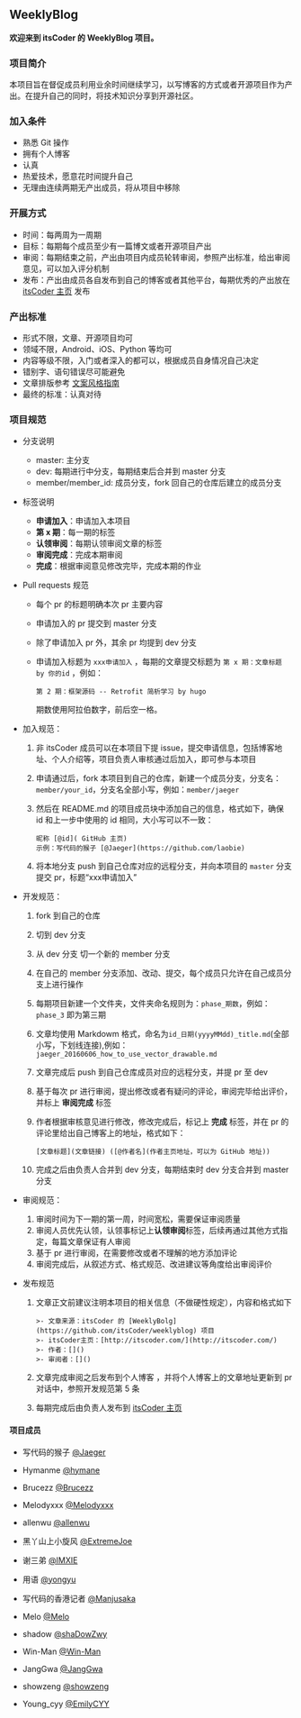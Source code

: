 ## WeeklyBlog
**欢迎来到 itsCoder 的 WeeklyBlog 项目。**
### 项目简介
本项目旨在督促成员利用业余时间继续学习，以写博客的方式或者开源项目作为产出。在提升自己的同时，将技术知识分享到开源社区。

### 加入条件
- 熟悉 Git 操作
- 拥有个人博客
- 认真
- 热爱技术，愿意花时间提升自己
- 无理由连续两期无产出成员，将从项目中移除

### 开展方式
- 时间：每两周为一周期
- 目标：每期每个成员至少有一篇博文或者开源项目产出
- 审阅：每期结束之前，产出由项目内成员轮转审阅，参照产出标准，给出审阅意见，可以加入评分机制
- 发布：产出由成员各自发布到自己的博客或者其他平台，每期优秀的产出放在 [ itsCoder 主页](http://www.itscoder.com) 发布

### 产出标准
- 形式不限，文章、开源项目均可
- 领域不限，Android、iOS、Python 等均可
- 内容等级不限，入门或者深入的都可以，根据成员自身情况自己决定
- 错别字、语句错误尽可能避免
- 文章排版参考 [文案风格指南](https://open.leancloud.cn/copywriting-style-guide.html)
- 最终的标准：认真对待

### 项目规范
- 分支说明
  - master: 主分支
  - dev: 每期进行中分支，每期结束后合并到 master 分支
  - member/member_id: 成员分支，fork 回自己的仓库后建立的成员分支

- 标签说明

  - **申请加入**：申请加入本项目
  - **第 x 期**：每一期的标签
  - **认领审阅**：每期认领审阅文章的标签
  - **审阅完成**：完成本期审阅
  - **完成**：根据审阅意见修改完毕，完成本期的作业

- Pull requests 规范
  - 每个 pr 的标题明确本次 pr 主要内容

  - 申请加入的 pr 提交到 master 分支

  - 除了申请加入 pr 外，其余 pr 均提到 dev 分支

  - 申请加入标题为 `xxx申请加入` ，每期的文章提交标题为 `第 x 期：文章标题 by 你的id` ，例如：

    ```
    第 2 期：框架源码 -- Retrofit 简析学习 by hugo
    ```

    期数使用阿拉伯数字，前后空一格。

- 加入规范：

  1. 非 itsCoder 成员可以在本项目下提 issue，提交申请信息，包括博客地址、个人介绍等，项目负责人审核通过后加入，即可参与本项目

  2. 申请通过后，fork 本项目到自己的仓库，新建一个成员分支，分支名：`member/your_id`，分支名全部小写，例如：`member/jaeger`

  3. 然后在 README.md 的项目成员块中添加自己的信息，格式如下，确保 id 和上一步中使用的 id 相同，大小写可以不一致：

     ```
     昵称 [@id]( GitHub 主页)
     示例：写代码的猴子 [@Jaeger](https://github.com/laobie)
     ```

  4. 将本地分支 push 到自己仓库对应的远程分支，并向本项目的 `master` 分支提交 pr，标题“xxx申请加入”

- 开发规范：

  1. fork 到自己的仓库

  2. 切到 dev 分支
  3. 从 dev 分支 切一个新的 member 分支
  4. 在自己的 member 分支添加、改动、提交，每个成员只允许在自己成员分支上进行操作

  5. 每期项目新建一个文件夹，文件夹命名规则为：`phase_期数`，例如：`phase_3` 即为第三期

  6. 文章均使用 Markdowm 格式，命名为`id_日期(yyyyMMdd)_title.md`(全部小写，下划线连接),例如：`jaeger_20160606_how_to_use_vector_drawable.md` 

  7. 文章完成后 push 到自己仓库成员对应的远程分支，并提 pr 至 dev

  8. 基于每次 pr 进行审阅，提出修改或者有疑问的评论，审阅完毕给出评价，并标上 **审阅完成** 标签

  9. 作者根据审核意见进行修改，修改完成后，标记上 **完成** 标签，并在 pr 的评论里给出自己博客上的地址，格式如下：

     ```
     [文章标题](文章链接) ([@作者名](作者主页地址，可以为 GitHub 地址))
     ```

  10. 完成之后由负责人合并到 dev 分支，每期结束时 dev 分支合并到 master 分支

- 审阅规范：

  1. 审阅时间为下一期的第一周，时间宽松，需要保证审阅质量
  2. 审阅人员优先认领，认领事标记上**认领审阅**标签，后续再通过其他方式指定，每篇文章保证有人审阅
  3. 基于 pr 进行审阅，在需要修改或者不理解的地方添加评论
  4. 审阅完成后，从叙述方式、格式规范、改进建议等角度给出审阅评价

- 发布规范

  1. 文章正文前建议注明本项目的相关信息（不做硬性规定），内容和格式如下

     ```
     >- 文章来源：itsCoder 的 [WeeklyBolg](https://github.com/itsCoder/weeklyblog) 项目
     >- itsCoder主页：[http://itscoder.com/](http://itscoder.com/)
     >- 作者：[]()
     >- 审阅者：[]()
     ```

  2. 文章完成审阅之后发布到个人博客 ，并将个人博客上的文章地址更新到 pr 对话中，参照开发规范第 5 条

  3. 每期完成后由负责人发布到 [itsCoder 主页](http://itscoder.com/)

#### 项目成员
- 写代码的猴子 [@Jaeger](https://github.com/laobie)

- Hymanme [@hymane](https://github.com/hymanme)

- Brucezz [@Brucezz](https://github.com/brucezz)

- Melodyxxx [@Melodyxxx](https://github.com/melodyxxx)

- allenwu [@allenwu](https://github.com/wuchangfeng)

- 黑丫山上小旋风 [@ExtremeJoe](https://github.com/JoeSteven)

- 谢三弟 [@IMXIE](https://github.com/xcc3641)

- 用语 [@yongyu](https://github.com/yongyu0102)

- 写代码的香港记者 [@Manjusaka](https://github.com/Zheaoli)

- Melo [@Melo](https://github.com/itsMelo)

- shadow [@shaDowZwy](https://github.com/shaDowZwy)

- Win-Man [@Win-Man](https://github.com/Win-Man)

- JangGwa [@JangGwa](https://github.com/JangGwa)

- showzeng [@showzeng](https://github.com/showzeng)

- Young_cyy [@EmilyCYY](https://github.com/EmilyCYY)
